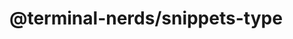 # @terminal-nerds/snippets-type<!-- markdownlint-disable line-length list-marker-space no-duplicate-header ul-style ul-indent no-bare-urls -->
